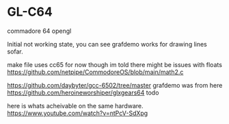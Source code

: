 # GL-C64
commadore 64 opengl

Initial not working state, you can see grafdemo works for drawing lines sofar.

make file uses cc65 for now though im told there might be issues with floats
https://github.com/netpipe/CommodoreOS/blob/main/math2.c

https://github.com/daybyter/gcc-6502/tree/master grafdemo was from here
https://github.com/heroineworshiper/glxgears64
todo


here is whats acheivable on the same hardware.
https://www.youtube.com/watch?v=ntPcV-SdXpg
